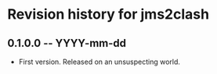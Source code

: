 # Revision history for jms2clash

## 0.1.0.0 -- YYYY-mm-dd

* First version. Released on an unsuspecting world.
